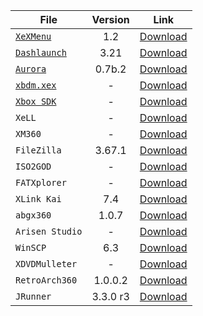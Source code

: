 | File                          | Version  | Link                                                                                                             |
|-------------------------------|:--------:|------------------------------------------------------------------------------------------------------------------|
| [`XeXMenu`](XeXMenu.md)       |   1.2    | [Download](https://mega.nz/#!9AlUmDZK!oykniipcx80kvuRxLaqY8NtPMJYKHW1ZYpqYfcAZsLA)                               |
| [`Dashlaunch`](Dashlaunch.md) |   3.21   | [Download](SiteDownloads/Dashlaunch.zip)                                                                         |
| [`Aurora`](Aurora.md)         |  0.7b.2  | [Download](http://phoenix.xboxunity.net/downloads/Aurora%200.7b.2%20-%20Release%20Package.rar)                   |
| [`xbdm.xex`](Neighborhood.md) |    -     | [Download](https://consolemods.org/wiki/images/0/08/Xbdm.xex)                                                    | 
| [`Xbox SDK`](Neighborhood.md) |    -     | [Download](https://www.mediafire.com/file/l9786i9endh5w5e/XBOX360+SDK+21256.3.exe)                               |
| `XeLL`                        |    -     | [Download](https://github.com/X360Tools/xell-reloaded)                                                           |
| `XM360`                       |    -     | [Download](http://www.mediafire.com/file/biy6wz7hb17ve5z/xm360v2.0d.zip/file)                                    |
| `FileZilla`                   |  3.67.1  | [Download](https://filezilla-project.org/)                                                                       |
| `ISO2GOD`                     |    -     | [Download](https://github.com/r4dius/Iso2God)                                                                    |
| `FATXplorer`                  |    -     | [Download](https://fatxplorer.eaton-works.com/download/)                                                         |
| `XLink Kai`                   |   7.4    | [Download](https://www.teamxlink.co.uk/go?c=download)                                                            |
| `abgx360`                     |  1.0.7   | [Download](https://abgx360.hadzz.com/download.php)                                                               |
| `Arisen Studio`               |    -     | [Download](https://www.arisen.studio/)                                                                           |
| `WinSCP`                      |   6.3    | [Download](https://winscp.net/eng/index.php)                                                                     |
| `XDVDMulleter`                |    -     | [Download](https://consolemods.org/wiki/images/4/4f/Xdvdmulleter_Beta_10.2_with_Stealth%2C_SS%2C_%26_Lyt.zip)    |
| `RetroArch360`                | 1.0.0.2  | [Download](SiteDownloads/retroarch-360-v1.0.0.2.zip)                                                             |
| `JRunner`                     | 3.3.0 r3 | [Download](https://github.com/Octal450/J-Runner-with-Extras/releases/tag/V3.3.0-r3)                              |